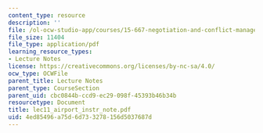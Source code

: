 ```yaml
---
content_type: resource
description: ''
file: /ol-ocw-studio-app/courses/15-667-negotiation-and-conflict-management-spring-2001/4ed85496a75d6d733278156d5037687d_lec11_airport_instr_note.pdf
file_size: 11404
file_type: application/pdf
learning_resource_types:
- Lecture Notes
license: https://creativecommons.org/licenses/by-nc-sa/4.0/
ocw_type: OCWFile
parent_title: Lecture Notes
parent_type: CourseSection
parent_uid: cbc0844b-ccd9-ec29-098f-45393b46b34b
resourcetype: Document
title: lec11_airport_instr_note.pdf
uid: 4ed85496-a75d-6d73-3278-156d5037687d
---
```

